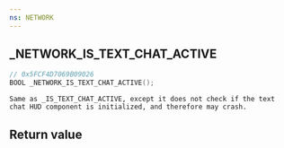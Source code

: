 ```yaml
---
ns: NETWORK
---
```

## _NETWORK_IS_TEXT_CHAT_ACTIVE

```c
// 0x5FCF4D7069B09026
BOOL _NETWORK_IS_TEXT_CHAT_ACTIVE();
```

```
Same as _IS_TEXT_CHAT_ACTIVE, except it does not check if the text chat HUD component is initialized, and therefore may crash.  
```

## Return value
